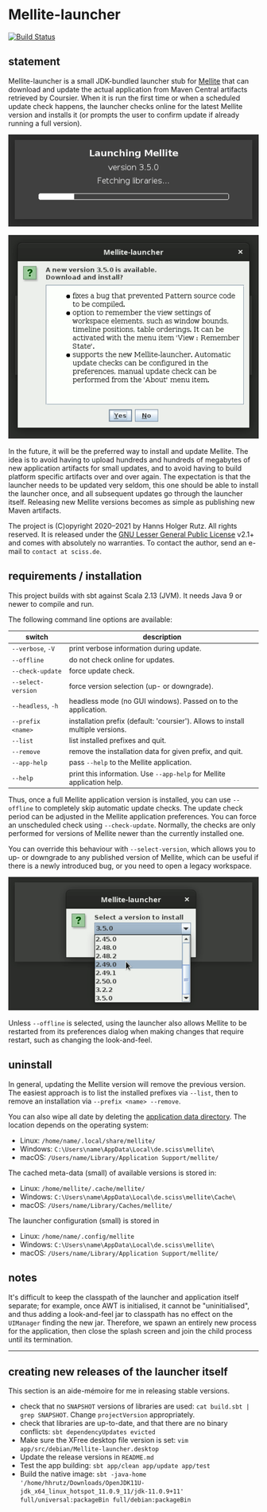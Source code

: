 # Mellite-launcher

[![Build Status](https://github.com/Sciss/Mellite-launcher/workflows/Scala%20CI/badge.svg?branch=main)](https://github.com/Sciss/Mellite-launcher/actions?query=workflow%3A%22Scala+CI%22)

## statement

Mellite-launcher is a small JDK-bundled launcher stub for
[Mellite](https://github.com/Sciss/Mellite) that can download and update the actual application from
Maven Central artifacts retrieved by Coursier. When it is run the first time or when a scheduled update check
happens, the launcher checks online for the latest Mellite version and installs it (or prompts the user to confirm
update if already running a full version).

![download splash screen](images/splash-downloading.png)

![update-available dialog](images/dialog-update-available.png)

In the future, it will be the preferred way to install and update
Mellite. The idea is to avoid having to upload hundreds and hundreds
of megabytes of new application artifacts for small updates, and to avoid having to build platform specific
artifacts over and over again. The expectation is that the launcher needs to be updated very seldom, this one should 
be able to install the launcher once, and all subsequent  updates go through the launcher itself. Releasing new 
Mellite versions becomes as simple as publishing new Maven artifacts.

The project is (C)opyright 2020–2021 by Hanns Holger Rutz. All rights reserved.
It is released under 
the [GNU Lesser General Public License](https://git.iem.at/sciss/Mellite-launcher/raw/main/LICENSE) v2.1+ 
and comes with absolutely no warranties. To contact the author, send an e-mail to `contact at sciss.de`.

## requirements / installation

This project builds with sbt against Scala 2.13 (JVM). It needs Java 9 or newer to compile and run.

The following command line options are available:

| switch | description |
| ------ | ----------- |
|`--verbose`, `-V` |print verbose information during update.|
|`--offline`       |do not check online for updates.|
|`--check-update`  |force update check.|
|`--select-version`|force version selection (up- or downgrade).|
|`--headless`, `-h`|headless mode (no GUI windows). Passed on to the application.|
|`--prefix <name>` |installation prefix (default: 'coursier'). Allows to install multiple versions.|
|`--list`          |list installed prefixes and quit.|
|`--remove`        |remove the installation data for given prefix, and quit.|
|`--app-help`      |pass `--help` to the Mellite application.
|`--help`          |print this information. Use `--app-help` for Mellite application help.

Thus, once a full Mellite application version is installed, you can
use `--offline` to completely skip automatic update checks. The update
check period can be adjusted in the Mellite application preferences.
You can force an unscheduled check using `--check-update`. Normally, the
checks are only performed for versions of Mellite newer than the currently
installed one.

You can override this behaviour with `--select-version`,
which allows you to up- or downgrade to any published version of Mellite,
which can be useful if there is a newly introduced bug, or you need to open
a legacy workspace.

![select-version dialog](images/dialog-select-version.png)

Unless `--offline` is selected, using the launcher also allows Mellite to be restarted
from its preferences dialog when making changes that require restart, such as changing
the look-and-feel.

## uninstall

In general, updating the Mellite version will remove the previous version. The easiest approach is
to list the installed prefixes via `--list`, then to remove an installation via
`--prefix <name> --remove`.

You can also wipe all date
by deleting the [application data directory](https://github.com/harawata/appdirs). The location depends on
the operating system:

- Linux: `/home/name/.local/share/mellite/`
- Windows: `C:\Users\name\AppData\Local\de.sciss\mellite\`
- macOS: `/Users/name/Library/Application Support/mellite/`

The cached meta-data (small) of available versions is stored in:

- Linux: `/home/mellite/.cache/mellite/`
- Windows: `C:\Users\name\AppData\Local\de.sciss\mellite\Cache\`
- macOS: `/Users/name/Library/Caches/mellite/`

The launcher configuration (small) is stored in

- Linux: `/home/name/.config/mellite`
- Windows: `C:\Users\name\AppData\Local\de.sciss\mellite\`
- macOS: `/Users/name/Library/Application Support/mellite/`

## notes

It's difficult to keep the classpath of the launcher and application itself separate; for example, once
AWT is initialised, it cannot be "uninitialised", and thus adding a look-and-feel jar to classpath has no
effect on the `UIManager` finding the new jar. Therefore, we spawn an entirely new process for the application,
then close the splash screen and join the child process until its termination.

-----

## creating new releases of the launcher itself

This section is an aide-mémoire for me in releasing stable versions.

- check that no `SNAPSHOT` versions of libraries are used: `cat build.sbt | grep SNAPSHOT`.
   Change `projectVersion` appropriately.
- check that libraries are up-to-date, and that there are no binary conflicts:
   `sbt dependencyUpdates evicted`
- Make sure the XFree desktop file version is set:
   `vim app/src/debian/Mellite-launcher.desktop`
- Update the release versions in `README.md`
- Test the app building: `sbt app/clean app/update app/test`
- Build the native image:
    `sbt -java-home '/home/hhrutz/Downloads/OpenJDK11U-jdk_x64_linux_hotspot_11.0.9_11/jdk-11.0.9+11' full/universal:packageBin full/debian:packageBin`
  
